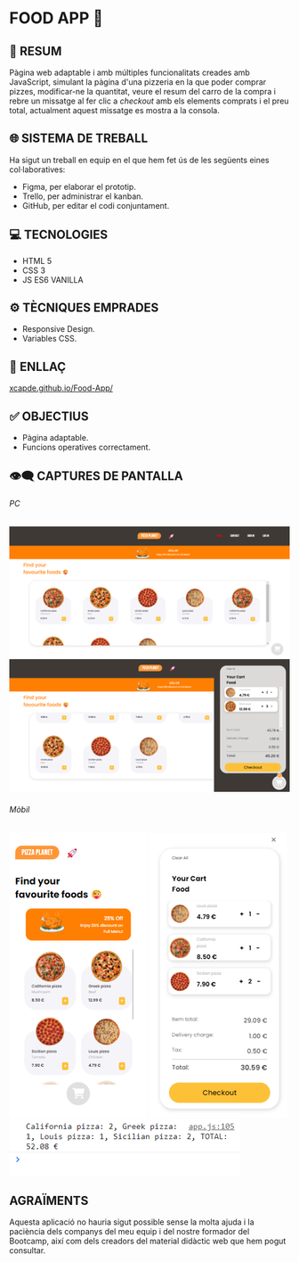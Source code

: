 # FOOD APP 🍕

## 📜 RESUM

Pàgina web adaptable i amb múltiples funcionalitats creades amb JavaScript, simulant la pàgina d'una pizzeria en la que poder comprar pizzes, modificar-ne la quantitat, veure el resum del carro de la compra i rebre un missatge al fer clic a *checkout* amb els elements comprats i el preu total, actualment aquest missatge es mostra a la consola. 

## 🌐 SISTEMA DE TREBALL
Ha sigut un treball en equip en el que hem fet ús de les següents eines col·laboratives:
- Figma, per elaborar el prototip.
- Trello, per administrar el kanban.
- GitHub, per editar el codi conjuntament.

## 💻 TECNOLOGIES
- HTML 5
- CSS 3
- JS ES6  VANILLA

## ⚙️ TÈCNIQUES EMPRADES
- Responsive Design.
- Variables CSS.

## 🔗 ENLLAÇ
[xcapde.github.io/Food-App/ ](https://xcapde.github.io/Food-App/ "xcapde.github.io/Food-App/")

## ✅ OBJECTIUS

- Pàgina adaptable.
- Funcions operatives correctament.

## 👁️‍🗨️ CAPTURES DE PANTALLA

###### PC
![PC main](/images/Screenshot%20pc%201.png "PC main")
![PC shopping](/images/Screenshot%20pc%202.png "PC shopping")

###### Mòbil
![Mobile main](/images/Screenshot%20mobile%201.png "Mobile main")
![Mobile shopping](/images/Screenshot%20mobile%202.png "Mobile shopping")
![Checkout](/images/Missatge.png "Checkout")


## AGRAÏMENTS
Aquesta aplicació no hauria sigut possible sense la molta ajuda i la paciència dels companys del meu equip i del nostre formador del Bootcamp, així com dels creadors del material didàctic web que hem pogut consultar.
